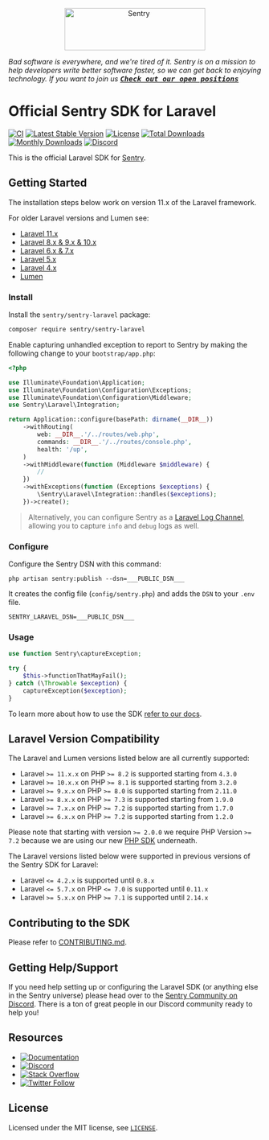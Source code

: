 <p align="center">
  <a href="https://sentry.io?utm_source=github&utm_medium=logo" target="_blank">
    <img src="https://sentry-brand.storage.googleapis.com/sentry-wordmark-dark-280x84.png" alt="Sentry" width="280" height="84">
  </a>
</p>

_Bad software is everywhere, and we're tired of it. Sentry is on a mission to help developers write better software faster, so we can get back to enjoying technology. If you want to join us [<kbd>**Check out our open positions**</kbd>](https://sentry.io/careers/)_

# Official Sentry SDK for Laravel

[![CI](https://github.com/getsentry/sentry-laravel/actions/workflows/ci.yaml/badge.svg)](https://github.com/getsentry/sentry-laravel/actions/workflows/ci.yaml)
[![Latest Stable Version](https://poser.pugx.org/sentry/sentry-laravel/v/stable)](https://packagist.org/packages/sentry/sentry-laravel)
[![License](https://poser.pugx.org/sentry/sentry-laravel/license)](https://packagist.org/packages/sentry/sentry-laravel)
[![Total Downloads](https://poser.pugx.org/sentry/sentry-laravel/downloads)](https://packagist.org/packages/sentry/sentry-laravel)
[![Monthly Downloads](https://poser.pugx.org/sentry/sentry-laravel/d/monthly)](https://packagist.org/packages/sentry/sentry-laravel)
[![Discord](https://img.shields.io/discord/621778831602221064)](https://discord.gg/cWnMQeA)

This is the official Laravel SDK for [Sentry](https://sentry.io).

## Getting Started

The installation steps below work on version 11.x of the Laravel framework.

For older Laravel versions and Lumen see:

- [Laravel 11.x](https://docs.sentry.io/platforms/php/guides/laravel/)
- [Laravel 8.x & 9.x & 10.x](https://docs.sentry.io/platforms/php/guides/other-versions/laravel8-10)
- [Laravel 6.x & 7.x](https://docs.sentry.io/platforms/php/guides/laravel/other-versions/laravel6-7/)
- [Laravel 5.x](https://docs.sentry.io/platforms/php/guides/laravel/other-versions/laravel5/)
- [Laravel 4.x](https://docs.sentry.io/platforms/php/guides/laravel/other-versions/laravel4/)
- [Lumen](https://docs.sentry.io/platforms/php/guides/laravel/other-versions/lumen/)

### Install

Install the `sentry/sentry-laravel` package:

```bash
composer require sentry/sentry-laravel
```

Enable capturing unhandled exception to report to Sentry by making the following change to your `bootstrap/app.php`:

```php {filename:bootstrap/app.php}
<?php

use Illuminate\Foundation\Application;
use Illuminate\Foundation\Configuration\Exceptions;
use Illuminate\Foundation\Configuration\Middleware;
use Sentry\Laravel\Integration;

return Application::configure(basePath: dirname(__DIR__))
    ->withRouting(
        web: __DIR__.'/../routes/web.php',
        commands: __DIR__.'/../routes/console.php',
        health: '/up',
    )
    ->withMiddleware(function (Middleware $middleware) {
        //
    })
    ->withExceptions(function (Exceptions $exceptions) {
        \Sentry\Laravel\Integration::handles($exceptions);
    })->create();
```

> Alternatively, you can configure Sentry as a [Laravel Log Channel](https://docs.sentry.io/platforms/php/guides/laravel/usage/#log-channels), allowing you to capture `info` and `debug` logs as well.

### Configure

Configure the Sentry DSN with this command:

```shell
php artisan sentry:publish --dsn=___PUBLIC_DSN___
```

It creates the config file (`config/sentry.php`) and adds the `DSN` to your `.env` file.

```shell {filename:.env}
SENTRY_LARAVEL_DSN=___PUBLIC_DSN___
```

### Usage

```php
use function Sentry\captureException;

try {
    $this->functionThatMayFail();
} catch (\Throwable $exception) {
    captureException($exception);
}
```

To learn more about how to use the SDK [refer to our docs](https://docs.sentry.io/platforms/php/guides/laravel/).

## Laravel Version Compatibility

The Laravel and Lumen versions listed below are all currently supported:

- Laravel `>= 11.x.x` on PHP `>= 8.2` is supported starting from `4.3.0`
- Laravel `>= 10.x.x` on PHP `>= 8.1` is supported starting from `3.2.0`
- Laravel `>= 9.x.x` on PHP `>= 8.0` is supported starting from `2.11.0`
- Laravel `>= 8.x.x` on PHP `>= 7.3` is supported starting from `1.9.0`
- Laravel `>= 7.x.x` on PHP `>= 7.2` is supported starting from `1.7.0`
- Laravel `>= 6.x.x` on PHP `>= 7.2` is supported starting from `1.2.0`

Please note that starting with version `>= 2.0.0` we require PHP Version `>= 7.2` because we are using our new [PHP SDK](https://github.com/getsentry/sentry-php) underneath.

The Laravel versions listed below were supported in previous versions of the Sentry SDK for Laravel:

- Laravel `<= 4.2.x` is supported until `0.8.x`
- Laravel `<= 5.7.x` on PHP `<= 7.0` is supported until `0.11.x`
- Laravel `>= 5.x.x` on PHP `>= 7.1` is supported until `2.14.x`

## Contributing to the SDK

Please refer to [CONTRIBUTING.md](CONTRIBUTING.md).

## Getting Help/Support

If you need help setting up or configuring the Laravel SDK (or anything else in the Sentry universe) please head over to the [Sentry Community on Discord](https://discord.com/invite/Ww9hbqr). There is a ton of great people in our Discord community ready to help you!

## Resources

- [![Documentation](https://img.shields.io/badge/documentation-sentry.io-green.svg)](https://docs.sentry.io/quickstart/)
- [![Discord](https://img.shields.io/discord/621778831602221064)](https://discord.gg/Ww9hbqr)
- [![Stack Overflow](https://img.shields.io/badge/stack%20overflow-sentry-green.svg)](http://stackoverflow.com/questions/tagged/sentry)
- [![Twitter Follow](https://img.shields.io/twitter/follow/getsentry?label=getsentry&style=social)](https://twitter.com/intent/follow?screen_name=getsentry)

## License

Licensed under the MIT license, see [`LICENSE`](LICENSE).
